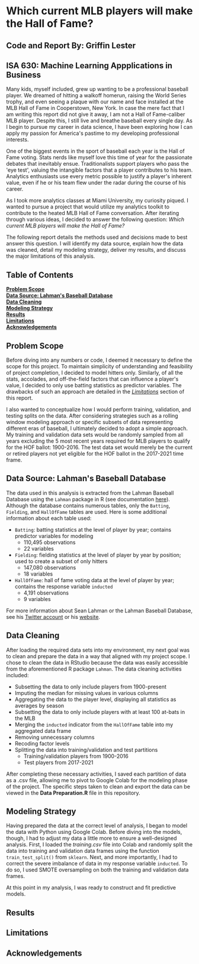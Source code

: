 # Which current MLB players will make the Hall of Fame?
## Code and Report By: Griffin Lester
## ISA 630: Machine Learning Appplications in Business

Many kids, myself included, grew up wanting to be a professional baseball player. We dreamed of hitting a walkoff homerun, raising the World Series trophy, and even seeing a plaque with our name and face installed at the MLB Hall of Fame in Cooperstown, New York. In case the mere fact that I am writing this report did not give it away, I am not a Hall of Fame-caliber MLB player. Despite this, I still live and breathe baseball every single day. As I begin to pursue my career in data science, I have been exploring how I can apply my passion for America's pastime to my developing professional interests.

One of the biggest events in the sport of baseball each year is the Hall of Fame voting. Stats nerds like myself love this time of year for the passionate debates that inevitably ensue. Traditionalists support players who pass the 'eye test', valuing the intangible factors that a player contributes to his team. Analytics enthusiasts use every metric possible to justify a player's inherent value, even if he or his team flew under the radar during the course of his career.

As I took more analytics classes at Miami University, my curiosity piqued. I wanted to pursue a project that would utilize my analytics toolkit to contribute to the heated MLB Hall of Fame conversation. After iterating through various ideas, I decided to answer the following question: *Which current MLB players will make the Hall of Fame?*

The following report details the methods used and decisions made to best answer this question. I will identify my data source, explain how the data was cleaned, detail my modeling strategy, deliver my results, and discuss the major limitations of this analysis.

## Table of Contents
**[Problem Scope](#problem-scope)**<br>
**[Data Source: Lahman's Baseball Database](#data-source-lahmans-baseball-database)**<br>
**[Data Cleaning](#data-cleaning)**<br>
**[Modeling Strategy](#modeling-strategy)**<br>
**[Results](#results)**<br>
**[Limitations](#limitations)**<br>
**[Acknowledgements](#acknowledgements)**<br>

## Problem Scope

Before diving into any numbers or code, I deemed it necessary to define the scope for this project. To maintain simplicity of understanding and feasibility of project completion, I decided to model hitters only. Similarly, of all the stats, accolades, and off-the-field factors that can influence a player's value, I decided to only use batting statistics as predictor variables. The drawbacks of such an approach are detailed in the *[Limitations](#limitations)* section of this report.

I also wanted to conceptualize how I would perform training, validation, and testing splits on the data. After considering strategies such as a rolling window modeling approach or specific subsets of data representing different eras of baseball, I ultimately decided to adopt a simple approach. My training and validation data sets would be randomly sampled from all years excluding the 5 most recent years required for MLB players to qualify for the HOF ballot: 1900-2016. The test data set would merely be the current or retired players not yet eligible for the HOF ballot in the 2017-2021 time frame.

## Data Source: Lahman's Baseball Database

The data used in this analysis is extracted from the Lahman Baseball Database using the `Lahman` package in R (see documentation [here](https://cran.r-project.org/web/packages/Lahman/Lahman.pdf)). Although the database contains numerous tables, only the `Batting`, `Fielding`, and `HallOfFame` tables are used.
Here is some additional information about each table used:

* `Batting`: batting statistics at the level of player by year; contains predictor variables for modeling
  * 110,495 observations
  * 22 variables
* `Fielding`: fielding statistics at the level of player by year by position; used to create a subset of only hitters
  * 147,080 observations
  * 18 variables
* `HallOfFame`: hall of fame voting data at the level of player by year; contains the response variable `inducted`
  * 4,191 observations
  * 9 variables

For more information about Sean Lahman or the Lahman Baseball Database, see his [Twitter account](https://twitter.com/seanlahman) or his [website](https://www.seanlahman.com/).

## Data Cleaning

After loading the required data sets into my environment, my next goal was to clean and prepare the data in a way that aligned with my project scope. I chose to clean the data in RStudio because the data was easily accessible from the aforementioned R package `Lahman`. The data cleaning activities included:

* Subsetting the data to only include players from 1900-present
* Imputing the median for missing values in various columns
* Aggregating the data to the player level, displaying all statistics as averages by season
* Subsetting the data to only include players with at least 100 at-bats in the MLB
* Merging the `inducted` indicator from the `HallOfFame` table into my aggregated data frame
* Removing unnecessary columns
* Recoding factor levels
* Splitting the data into training/validation and test partitions
  * Training/validation players from 1900-2016
  * Test players from 2017-2021

After completing these necessary activities, I saved each partition of data as a .csv file, allowing me to pivot to Google Colab for the modeling phase of the project.
The specific steps taken to clean and export the data can be viewed in the **Data Preparation.R** file in this repository.

## Modeling Strategy

Having prepared the data at the correct level of analysis, I began to model the data with Python using Google Colab. Before diving into the models, though, I had to adjust my data a little more to ensure a well-designed analysis. First, I loaded the *training.csv* file into Colab and randomly split the data into training and validation data frames using the function `train_test_split()` from `sklearn`. Next, and more importantly, I had to correct the severe imbalance of data in my response variable `inducted`. To do so, I used SMOTE oversampling on both the training and validation data frames.

At this point in my analysis, I was ready to construct and fit predictive models.

## Results

## Limitations

## Acknowledgements
